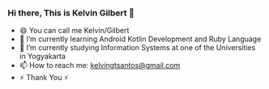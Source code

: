 ### Hi there, This is Kelvin Gilbert 👋

- 😄 You can call me Kelvin/Gilbert
- 🌱 I’m currently learning Android Kotlin Development and Ruby Language
- 🌱 I’m currently studying Information Systems at one of the Universities in Yogyakarta
- 📫 How to reach me: kelvingtsantos@gmail.com
- ⚡ Thank You ⚡
